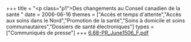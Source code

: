+++
title = "<p class=\"p1\">Des changements au Conseil canadien de la santé "
date = 2006-06-16
themes = ["Accès et temps d'attente","Accès aux soins dans le Nord","Promotion de la santé","Soins à domicile et soins communautaires","Dossiers de santé électroniques"]
types = ["Communiqués de presse"]
+++
[6.68-PR_June1506_F.pdf](/files/6.68-PR_June1506_F.pdf)
